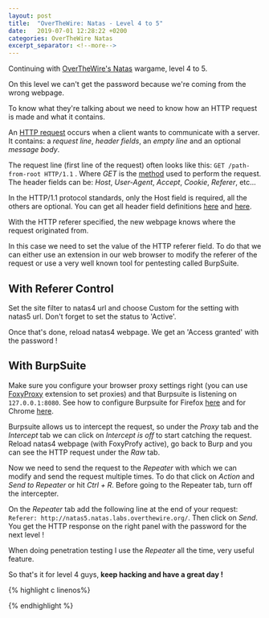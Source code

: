 ```yaml
---
layout: post
title:  "OverTheWire: Natas - Level 4 to 5"
date:   2019-07-01 12:28:22 +0200
categories: OverTheWire Natas
excerpt_separator: <!--more-->
---
```


Continuing with [OverTheWire's Natas](http://overthewire.org/wargames/natas/) wargame, level 4 to 5.<!--more-->

On this level we can't get the password because we're coming from the wrong webpage.

To know what they're talking about we need to know how an HTTP request is made and what it contains.

An [HTTP request](https://tools.ietf.org/html/rfc2616#page-31) occurs when a client wants to communicate with a server. It contains: a *request line*, *header fields*, an *empty line* and an optional *message body*.

The request line (first line of the request) often looks like this: `GET /path-from-root HTTP/1.1` . Where *GET* is the [method](https://tools.ietf.org/html/rfc2616#page-36) used to perform the request.
The header fields can be: *Host*, *User-Agent*, *Accept*, *Cookie*, *Referer*, etc...

In the HTTP/1.1 protocol standards, only the Host field is required, all the others are optional. You can get all header field definitions [here](https://www.w3.org/Protocols/rfc2616/rfc2616-sec14.html) and [here](https://tools.ietf.org/html/rfc2616#page-38).

With the HTTP referer specified, the new webpage knows where the request originated from.

In this case we need to set the value of the HTTP referer field. To do that we can either use an extension in our web browser to modify the referer of the request or use a very well known tool for pentesting called BurpSuite. 

## With Referer Control

Set the site filter to natas4 url and choose Custom for the setting with natas5 url.
Don't forget to set the status to 'Active'.

Once that's done, reload natas4 webpage. We get an 'Access granted' with the password !


## With BurpSuite

Make sure you configure your browser proxy settings right (you can use [FoxyProxy](https://getfoxyproxy.org/) extension to set proxies) and that Burpsuite is listening on `127.0.0.1:8080`. See how to configure Burpsuite for Firefox [here](https://support.portswigger.net/customer/portal/articles/1783066-configuring-firefox-to-work-with-burp) and for Chrome [here](https://support.portswigger.net/customer/portal/articles/1783065-configuring-chrome-to-work-with-burp).

Burpsuite allows us to intercept the request, so under the *Proxy* tab and the *Intercept* tab we can click on *Intercept is off* to start catching the request. Reload natas4 webpage (with FoxyProfy active), go back to Burp and you can see the HTTP request under the *Raw* tab.

Now we need to send the request to the *Repeater* with which we can modify and send the request multiple times. To do that click on *Action* and *Send to Repeater* or hit *Ctrl + R*. Before going to the Repeater tab, turn off the intercepter.

On the *Repeater* tab add the following line at the end of your request: `Referer: http://natas5.natas.labs.overthewire.org/`.
Then click on *Send*. You get the HTTP response on the right panel with the password for the next level !

When doing penetration testing I use the *Repeater* all the time, very useful feature.

So that's it for level 4 guys, **keep hacking and have a great day !**

{% highlight c linenos%}

{% endhighlight  %}
